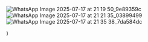 ![WhatsApp Image 2025-07-17 at 21 19 50_9e89359c](https://github.com/user-attachments/assets/2fbf5f7a-45e5-4783-96a9-65946559d12d)
![WhatsApp Image 2025-07-17 at 21 21 35_03899499](https://github.com/user-attachments/assets/772c8895-edeb-4f01-9459-c0358b8611b1)
![WhatsApp Image 2025-07-17 at 21 35 38_7da584dc](https://github.com/user-attachments/assets/cb89c817-0c27-47c0-8e07-d9799e9a0ea9)

)









